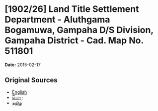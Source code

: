 # [1902/26] Land Title Settlement Department - Aluthgama Bogamuwa, Gampaha D/S Division, Gampaha District - Cad. Map No. 511801

**Date:** 2015-02-17

## Original Sources

- [English](https://documents.gov.lk/view/extra-gazettes/2015/2/1902-26_E.pdf)
- [සිංහල](https://documents.gov.lk/view/extra-gazettes/2015/2/1902-26_S.pdf)
- [தமிழ்](https://documents.gov.lk/view/extra-gazettes/2015/2/1902-26_T.pdf)
